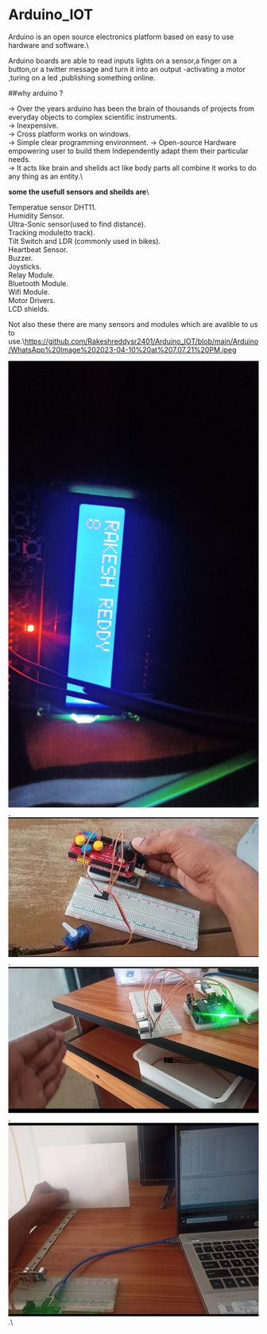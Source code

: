 # Arduino_IOT
Arduino is an open source electronics platform based on easy to use hardware and software.\

Arduino boards are able to read inputs lights on a sensor,a finger on a button,or a twitter message and turn it into an output -activating a motor ,turing on a led ,publishing something online.


##why arduino ?

-> Over the years arduino has been the brain of thousands of projects from everyday objects to complex scientific instruments.\
-> Inexpensive.\
-> Cross platform works on windows.\
-> Simple clear programming environment.
-> Open-source Hardware empowering user to build them Independently adapt them their particular needs.\
-> It acts like brain and shelids act like body parts all combine it works to do any thing as an entity.\

**some the usefull sensors and sheilds are**\

Temperatue sensor DHT11.\
Humidity Sensor.\
Ultra-Sonic sensor(used to find distance).\
Tracking module(to track).\
Tilt Switch and LDR (commonly used in bikes).\
Heartbeat Sensor.\
Buzzer.\
Joysticks.\
Relay Module.\
Bluetooth Module.\
Wifi Module.\
Motor Drivers.\
LCD shields.

Not also these there are many sensors and modules which are avalible to us to use.\https://github.com/Rakeshreddysr2401/Arduino_IOT/blob/main/Arduino/WhatsApp%20Image%202023-04-10%20at%207.07.21%20PM.jpeg

![ardu-1](https://github.com/Rakeshreddysr2401/Arduino_IOT/blob/main/Arduino/WhatsApp%20Image%202023-04-10%20at%207.07.21%20PM.jpeg).\
![ardu-2](https://github.com/Rakeshreddysr2401/Arduino_IOT/blob/main/Arduino/WhatsApp%20Image%202023-04-10%20at%207.34.20%20PM.jpeg).\
![ardu-3](https://github.com/Rakeshreddysr2401/Arduino_IOT/blob/main/Arduino/WhatsApp%20Image%202023-04-10%20at%207.33.26%20PM.jpeg).\
![ardu-4](https://github.com/Rakeshreddysr2401/Arduino_IOT/blob/main/Arduino/WhatsApp%20Image%202023-04-10%20at%207.35.24%20PM.jpeg).\


